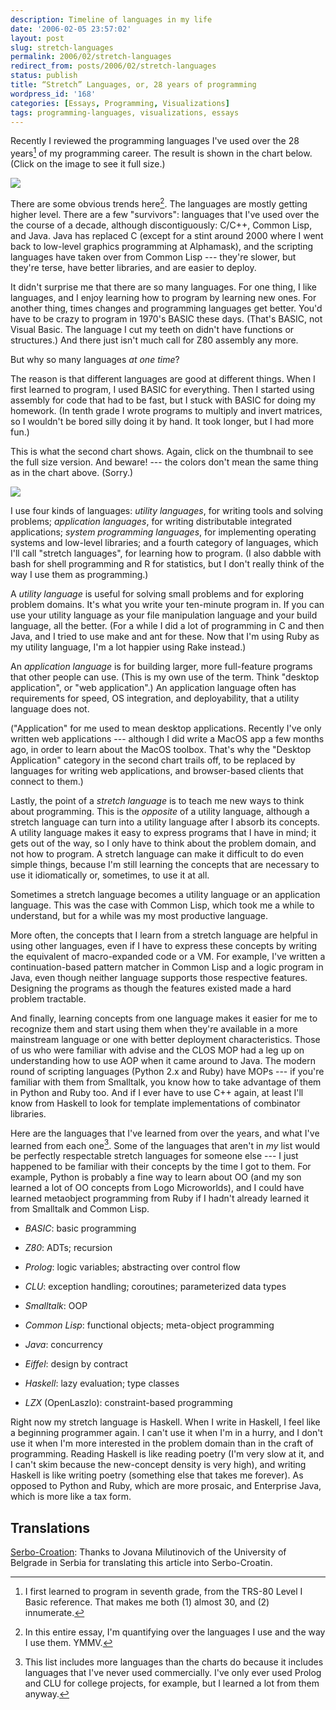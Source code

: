 ```yaml
---
description: Timeline of languages in my life
date: '2006-02-05 23:57:02'
layout: post
slug: stretch-languages
permalink: 2006/02/stretch-languages
redirect_from: posts/2006/02/stretch-languages
status: publish
title: “Stretch” Languages, or, 28 years of programming
wordpress_id: '168'
categories: [Essays, Programming, Visualizations]
tags: programming-languages, visualizations, essays
---
```


Recently I reviewed the programming languages I've used over the 28 years[^1] of my programming career.  The result is shown in the chart below.  (Click on the image to see it full size.)

[![](http://images.osteele.com/2006/languages-thumb.png)](http://images.osteele.com/2006/languages.png)

<!-- more -->

There are some obvious trends here[^2].  The languages are mostly getting higher level.  There are a few "survivors": languages that I've used over the the course of a decade, although discontiguously: C/C++, Common Lisp, and Java.  Java has replaced C (except for a stint around 2000 where I went back to low-level graphics programming at Alphamask), and the scripting languages have taken over from Common Lisp --- they're slower, but they're terse, have better libraries, and are easier to deploy.

It didn't surprise me that there are so many languages.  For one thing, I like languages, and I enjoy learning how to program by learning new ones.  For another thing, times changes and programming languages get better.  You'd have to be crazy to program in 1970's BASIC these days.  (That's BASIC, not Visual Basic.  The language I cut my teeth on didn't have functions or structures.)  And there just isn't much call for Z80 assembly any more.

But why so many languages _at one time_?

The reason is that different languages are good at different things.  When I first learned to program, I used BASIC for everything.  Then I started using assembly for code that had to be fast, but I stuck with BASIC for doing my homework.  (In tenth grade I wrote programs to multiply and invert matrices, so I wouldn't be bored silly doing it by hand.  It took longer, but I had more fun.)

This is what the second chart shows.  Again, click on the thumbnail to see the full size version.  And beware! --- the colors don't mean the same thing as in the chart above. (Sorry.)

[![](http://images.osteele.com/2006/languages-by-use-thumb.png)](http://images.osteele.com/2006/languages-by-use.png)

I use four kinds of languages: *utility languages*, for writing tools and solving problems; *application languages*, for writing distributable integrated applications; *system programming languages*, for implementing operating systems and low-level libraries; and a fourth category of languages, which I'll call "stretch languages", for learning how to program.  (I also dabble with bash for shell programming and R for statistics, but I don't really think of the way I use them as programming.)

A *utility language* is useful for solving small problems and for exploring problem domains.  It's what you write your ten-minute program in.  If you can use your utility language as your file manipulation language and your build language, all the better.  (For a while I did a lot of programming in C and then Java, and I tried to use make and ant for these.  Now that I'm using Ruby as my utility language, I'm a lot happier using Rake instead.)

An *application language* is for building larger, more full-feature programs that other people can use.  (This is my own use of the term.  Think "desktop application", or "web application".)  An application language often has requirements for speed, OS integration, and deployability, that a utility language does not.

("Application" for me used to mean desktop applications.  Recently I've only written web applications --- although I did write a MacOS app a few months ago, in order to learn about the MacOS toolbox.  That's why the "Desktop Application" category in the second chart trails off, to be replaced by languages for writing web applications, and browser-based clients that connect to them.)

Lastly, the point of a *stretch language* is to teach me new ways to think about programming.  This is the *opposite* of a utility language, although a stretch language can turn into a utility language after I absorb its concepts.  A utility language makes it easy to express programs that I have in mind; it gets out of the way, so I only have to think about the problem domain, and not how to program.  A stretch language can make it difficult to do even simple things, because I'm still learning the concepts that are necessary to use it idiomatically or, sometimes, to use it at all.

Sometimes a stretch language becomes a utility language or an application language.  This was the case with Common Lisp, which took me a while to understand, but for a while was my most productive language.

More often, the concepts that I learn from a stretch language are helpful in using other languages, even if I have to express these concepts by writing the equivalent of macro-expanded code or a VM.  For example, I've written a continuation-based pattern matcher in Common Lisp and a logic program in Java, even though neither language supports those respective features.  Designing the programs as though the features existed made a hard problem tractable.

And finally, learning concepts from one language makes it easier for me to recognize them and start using them when they're available in a more mainstream language or one with better deployment characteristics.  Those of us who were familiar with advise and the CLOS MOP had a leg up on understanding how to use AOP when it came around to Java.  The modern round of scripting languages (Python 2.x and Ruby) have MOPs --- if you're familiar with them from Smalltalk, you know how to take advantage of them in Python and Ruby too.  And if I ever have to use C++ again, at least I'll know from Haskell to look for template implementations of combinator libraries.

Here are the languages that I've learned from over the years, and what I've learned from each one[^3].  Some of the languages that aren't in _my_ list would be perfectly respectable stretch languages for someone else ---  I just happened to be familiar with their concepts by the time I got to them.  For example, Python is probably a fine way to learn about OO (and my son learned a lot of OO concepts from Logo Microworlds), and I could have learned metaobject programming from Ruby if I hadn't already learned it from Smalltalk and Common Lisp.

* *BASIC*: basic programming

* *Z80*: ADTs; recursion

* *Prolog*: logic variables; abstracting over control flow

* *CLU*: exception handling; coroutines; parameterized data types

* *Smalltalk*: OOP

* *Common Lisp*: functional objects; meta-object programming

* *Java*: concurrency

* *Eiffel*: design by contract

* *Haskell*: lazy evaluation; type classes

* *LZX* (OpenLaszlo): constraint-based programming

Right now my stretch language is Haskell.  When I write in Haskell, I feel like a beginning programmer again.  I can't use it when I'm in a hurry, and I don't use it when I'm more interested in the problem domain than in the craft of programming.  Reading Haskell is like reading poetry (I'm very slow at it, and I can't skim because the new-concept density is very high), and writing Haskell is like writing poetry (something else that takes me forever).  As opposed to Python and Ruby, which are more prosaic, and Enterprise Java, which is more like a tax form.

## Translations

[Serbo-Croation](http://science.webhostinggeeks.com/stretch-jezici): Thanks to Jovana Milutinovich of the University of
Belgrade in Serbia for translating this article into Serbo-Croatin.


[^1]: I first learned to program in seventh grade, from the TRS-80 Level I Basic reference.  That makes me both (1) almost 30, and (2) innumerate.

[^2]: In this entire essay, I'm quantifying over the languages I use and the way I use them.  YMMV.

[^3]: This list includes more languages than the charts do because it includes languages that I've never used commercially.  I've only ever used Prolog and CLU for college projects, for example, but I learned a lot from them anyway.

